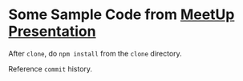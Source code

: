 # Some Sample Code from [MeetUp Presentation](https://www.youtube.com/watch?v=mEBcloBq8n4)

After `clone`, do `npm install` from the `clone` directory.

Reference `commit` history.